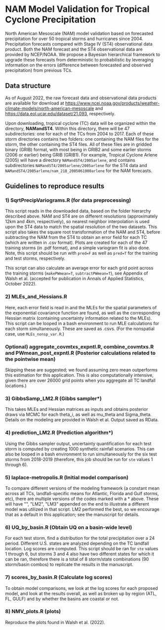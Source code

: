 # NAM Model Validation for Tropical Cyclone Precipitation

North American Mesoscale (NAM) model validation based on forecasted precipitation for over 50 tropical storms and hurricanes since 2004. Precipitation forecasts compared with Stage IV (ST4) observational data product. Both the NAM forecast and the ST4 observational data are provided by NCEP/NOAA. We propose a Bayesian hierarchical framework to upgrade these forecasts from deterministic to probabilistic by leveraging information on the errors (difference between forecasted and observed precipitation) from previous TCs.

## Data structure 

As of August 2022, the raw forecast data and observational data products are available for download at https://www.ncei.noaa.gov/products/weather-climate-models/north-american-mesoscale and https://data.eol.ucar.edu/dataset/21.093, respectively. 

Upon downloading, tropical cyclone (TC) data will be organized within the directory, **NAMandST4**. Within this directory, there will be 47 subdirectories: one for each of the TCs from 2004 to 2017. Each of these storm directories contains two folders: one containing the NAM files for the storm, the other containing the ST4 files. All of these files are in gridded binary (GRIB) format, with most being in GRIB2 and some earlier storms (2006 or earlier) being GRIB (GRIB1). For example, Tropical Cyclone Arlene (2005) will have a directory `NAMandST4/2005arlene`, and contains subdirectories `NAMandST4/2005arlene/2005arlene` for the ST4 data and `NAMandST4/2005arlene/nam_218_2005061000arlene` for the NAM forecasts.

## Guidelines to reproduce results

### 1) SqrtPrecipVariograms.R (for data preprocessing)
This script reads in the downloaded data, based on the folder hierarchy described above. NAM and ST4 are on different resolutions (approximately 12km and 4km, respectively), so nearest neighbor interpolation is used upon the ST4 data to match the spatial resolution of the two datasets. This script also takes the square root transformation of the NAM and ST4, before subtracting the NAM from the ST4 to obtain an error field for each TC (which are written in .csv format). Plots are created for each of the 47 training storms (in .pdf format), and a simple variogram fit is also done. Note, this script should be run with `pred=F` as well as `pred=T` for the training and test storms, respectively.

This script can also calculate an average error for each grid point across the training storms (`makePWmean=T`, `subtractPWmean=T`), see Appendix of Walsh et al. (accepted for publication in Annals of Applied Statistics, October 2022).

### 2) MLEs_and_Hessians.R 
Here, each error field is read in and the MLEs for the spatial parameters of the exponential covariance function are found, as well as the corresponding Hessian matrix (containing uncertainty information related to the MLEs). This script can be looped in a bash environment to run MLE calculations for each storm simultaneously. These are saved as .csvs. (For the nonspatial case, use `MLEs_nonsp_var.R`.)

### Optional) aggregate_covmtxs_expntl.R, combine_covmtxs.R and PWmean_post_expntl.R (Posterior calculations related to the pointwise mean)
Skipping these are suggested; we found assuming zero mean outperforms this estimation for this application. This is also computationally intensive, given there are over 26000 grid points when you aggregate all TC landfall locations.)

### 3) GibbsSamp_LM2.R (Gibbs sampler\*)
This takes MLEs and Hessian matrices as inputs and obtains posterior draws via MCMC for each theta_i, as well as mu_theta and Sigma_theta. Details on the modeling are provided in Walsh et al. Output saved as RData.

### 4) prediction_LM2.R (Prediction algorithm\*)
Using the Gibbs sampler output, uncertainty quantification for each test storm is computed by creating 1000 synthetic rainfall scenarios. This can also be looped in a bash environment to run simultaneously for the six test storms from 2018-2019 (therefore, this job should be run for `ste` values 1 through 6). 

### 5) laplace-metropolis.R (Initial model comparison)
To compare different versions of the modeling framework (a constant mean across all TCs, landfall-specific means for Atlantic, Florida and Gulf storms, etc), there are multiple versions of the codes marked with a \* above. These will have "", "LM2", "LM3" appended on the end to illustrate a different model was utilized in that script. LM2 performed the best, so we encourage that as a default in this application; see the manuscript for details.

### 6) UQ_by_basin.R (Obtain UQ on a basin-wide level)
For each test storm, find a distribution for the total precipitation over a 24 period. Different U.S. states are analyzed depending on the TC landfall location. Log scores are computed. This script should be ran for `ste` values 1 through 6, but storms 3 and 4 also have two different states for which it can be ran, therefore there is a total of 8 storm/state combinations (90 storm/basin combos) to replicate the results in the manuscript.

### 7) scores_by_basin.R (Calculate log scores)
To obtain model comparisons, we look at the log scores for each proposed model, and look at the results overall, as well as broken up by region (ATL, FL, GULF) and by whether the basins are coastal or not.

### 8) NMV_plots.R (plots)
Reproduce the plots found in Walsh et al. (2022).
